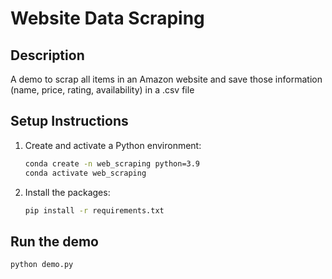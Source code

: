 
# Website Data Scraping

## Description

A demo to scrap all items in an Amazon website and save those information (name, price, rating, availability) in a .csv file

## Setup Instructions

1. Create and activate a Python environment:
   ```bash
   conda create -n web_scraping python=3.9
   conda activate web_scraping
   ```

2. Install the packages:
   ```bash
   pip install -r requirements.txt
   ```

## Run the demo
    
   ```bash
   python demo.py
   ```